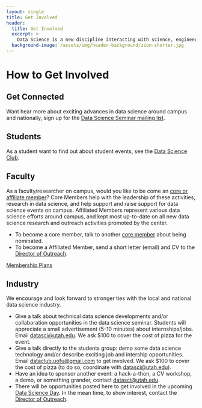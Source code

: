 ```yaml
---
layout: single
title: Get Involved
header:
  title: Get Involved
  excerpt: >
    Data Science is a new discipline interacting with science, engineering, and industry in many ways. Find out how to get involved in our many efforts.
  background-image: /assets/img/header-background/zion-shorter.jpg
---
```


# How to Get Involved

## Get Connected

Want hear more about exciting advances in data science around campus and nationally, sign up for the [Data Science Seminar mailing list](http://mailman.cs.utah.edu/mailman/listinfo/UCDS-seminar).


## Students

As a student want to find out about student events, see the [Data Science Club](./club.html).


## Faculty

As a faculty/researcher on campus, would you like to be come an [core or affiliate member](./members.html)? Core Members help with the leadership of these activities, research in data science, and help support and raise support for data science events on campus. Affiliated Members represent various data science efforts around campus, and kept most up-to-date on all new data science research and outreach activities promoted by the center. 
  - To become a core member, talk to another [core member](./members.html) about being nominated. 
  - To become a Affiliated Member, send a short letter (email) and CV to the [Director of Outreach](./members.html).

[Membership Plans](./assets/file/UCDS-Affiliate[7995].pdf)


## Industry

We encourage and look forward to stronger ties with the local and national data science industry.
  - Give a talk about technical data science developments and/or collaboration opportunities in the data science seminar.  Students will appreciate a small advertisement (5-10 minutes) about internships/jobs.   Email datasci@utah.edu. We ask $100 to cover the cost of pizza for the event.
  - Give a talk directly to the students group: demo some data science technology and/or describe exciting job and intership opportunities.  Email dataclub.uofu@gmail.com to get involved. We ask $100 to cover the cost of pizza (to do so, coordinate with datasci@utah.edu).
  - Have an idea to sponsor another event: a hack-a-thon, a CV workshop, a demo, or something grander, contact datasci@utah.edu.  
  - There will be opportunities posted here to get involved in the upcoming [Data Science Day](./dataday.html). In the mean time, to show interest, contact the [Director of Outreach](./members.html).
